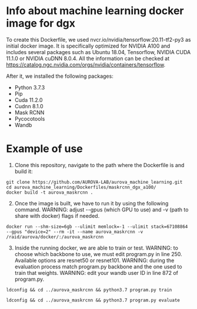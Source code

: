 # Info about machine learning docker image for dgx
To create this Dockerfile, we used nvcr.io/nvidia/tensorflow:20.11-tf2-py3 as initial docker image. It is specifically optimized for NVIDIA A100 and includes several packages such as Ubuntu 18.04, Tensorflow, NVIDIA CUDA 11.1.0 or NVIDIA cuDNN 8.0.4. All the information can be checked at https://catalog.ngc.nvidia.com/orgs/nvidia/containers/tensorflow.

After it, we installed the following packages:
- Python 3.7.3
- Pip
- Cuda 11.2.0
- Cudnn 8.1.0
- Mask RCNN
- Pycocotools
- Wandb

# Example of use 
1. Clone this repository, navigate to the path where the Dockerfile is and build it:
```
git clone https://github.com/AUROVA-LAB/aurova_machine_learning.git
cd aurova_machine_learning/Dockerfiles/maskrcnn_dgx_a100/
docker build -t aurova_maskrcnn .
```
2. Once the image is built, we have to run it by using the following command. 
WARNING: adjust --gpus (which GPU to use) and -v (path to share with docker) flags if needed.
```
docker run --shm-size=6gb --ulimit memlock=-1 --ulimit stack=67108864 --gpus "device=2" --rm -it --name aurova_maskrcnn -v /raid/aurova/docker/:/aurova_maskrcnn
```
3. Inside the running docker, we are able to train or test. 
WARNING: to choose which backbone to use, we must edit program.py in line 250. Available options are resnet50 or resnet101.
WARNING: during the evaluation process match program.py backbone and the one used to train that weights.
WARNING: edit your wandb user ID in line 872 of program.py.
```
ldconfig && cd ../aurova_maskrcnn && python3.7 program.py train

ldconfig && cd ../aurova_maskrcnn && python3.7 program.py evaluate
```
